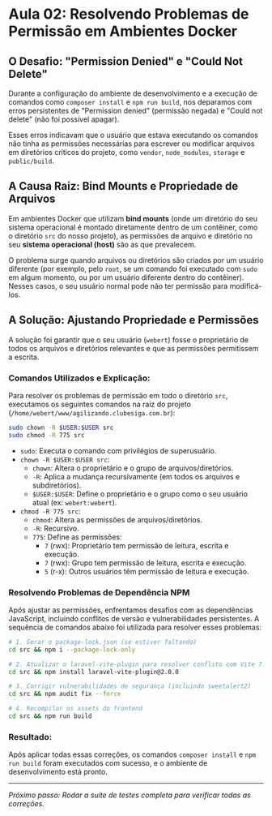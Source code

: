 # Aula 02: Resolvendo Problemas de Permissão em Ambientes Docker

## O Desafio: "Permission Denied" e "Could Not Delete"

Durante a configuração do ambiente de desenvolvimento e a execução de comandos como `composer install` e `npm run build`, nos deparamos com erros persistentes de "Permission denied" (permissão negada) e "Could not delete" (não foi possível apagar).

Esses erros indicavam que o usuário que estava executando os comandos não tinha as permissões necessárias para escrever ou modificar arquivos em diretórios críticos do projeto, como `vendor`, `node_modules`, `storage` e `public/build`.

## A Causa Raiz: Bind Mounts e Propriedade de Arquivos

Em ambientes Docker que utilizam **bind mounts** (onde um diretório do seu sistema operacional é montado diretamente dentro de um contêiner, como o diretório `src` do nosso projeto), as permissões de arquivo e diretório no seu **sistema operacional (host)** são as que prevalecem.

O problema surge quando arquivos ou diretórios são criados por um usuário diferente (por exemplo, pelo `root`, se um comando foi executado com `sudo` em algum momento, ou por um usuário diferente dentro do contêiner). Nesses casos, o seu usuário normal pode não ter permissão para modificá-los.

## A Solução: Ajustando Propriedade e Permissões

A solução foi garantir que o seu usuário (`webert`) fosse o proprietário de todos os arquivos e diretórios relevantes e que as permissões permitissem a escrita.

### Comandos Utilizados e Explicação:

Para resolver os problemas de permissão em todo o diretório `src`, executamos os seguintes comandos na raiz do projeto (`/home/webert/www/agilizando.clubesiga.com.br`):

```bash
sudo chown -R $USER:$USER src
sudo chmod -R 775 src
```

*   `sudo`: Executa o comando com privilégios de superusuário.
*   `chown -R $USER:$USER src`:
    *   `chown`: Altera o proprietário e o grupo de arquivos/diretórios.
    *   `-R`: Aplica a mudança recursivamente (em todos os arquivos e subdiretórios).
    *   `$USER:$USER`: Define o proprietário e o grupo como o seu usuário atual (ex: `webert:webert`).
*   `chmod -R 775 src`:
    *   `chmod`: Altera as permissões de arquivos/diretórios.
    *   `-R`: Recursivo.
    *   `775`: Define as permissões:
        *   `7` (rwx): Proprietário tem permissão de leitura, escrita e execução.
        *   `7` (rwx): Grupo tem permissão de leitura, escrita e execução.
        *   `5` (r-x): Outros usuários têm permissão de leitura e execução.

### Resolvendo Problemas de Dependência NPM

Após ajustar as permissões, enfrentamos desafios com as dependências JavaScript, incluindo conflitos de versão e vulnerabilidades persistentes. A sequência de comandos abaixo foi utilizada para resolver esses problemas:

```bash
# 1. Gerar o package-lock.json (se estiver faltando)
cd src && npm i --package-lock-only

# 2. Atualizar o laravel-vite-plugin para resolver conflito com Vite 7.x
cd src && npm install laravel-vite-plugin@2.0.0

# 3. Corrigir vulnerabilidades de segurança (incluindo sweetalert2)
cd src && npm audit fix --force

# 4. Recompilar os assets do frontend
cd src && npm run build
```

### Resultado:

Após aplicar todas essas correções, os comandos `composer install` e `npm run build` foram executados com sucesso, e o ambiente de desenvolvimento está pronto.

---

*Próximo passo: Rodar a suíte de testes completa para verificar todas as correções.*